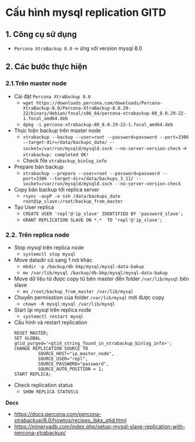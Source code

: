 # Cấu hình mysql replication GITD 
## 1. Công cụ sử dụng
- `Percona XtraBackup 8.0` -> ứng với version mysql 8.0

## 2. Các bước thực hiện
### 2.1.Trên master node
- Cài đặt `Percona XtraBackup 8.0`
    + `wget https://downloads.percona.com/downloads/Percona-XtraBackup-8.0/Percona-XtraBackup-8.0.29-22/binary/debian/focal/x86_64/percona-xtrabackup-80_8.0.29-22-1.focal_amd64.deb`
    + `dpkg -i percona-xtrabackup-80_8.0.29-22-1.focal_amd64.deb`
- Thực hiện backup trên master node
    + `xtrabackup --backup --user=root --password=password --port=3306 --target-dir=/data/backups_date/ --socket=/var/run/mysqld/mysqld.sock --no-server-version-check` -> `xtrabackup: completed OK!`
    + Check file `xtrabackup_binlog_info`
- Prepare bản backup 
    + `xtrabackup --prepare --user=root --password=password --port=3306 --target-dir=/data/backups_3_11/ --socket=/var/run/mysqld/mysqld.sock --no-server-version-check`
- Copy bản backup tới replica server
    + `rsync -avpP -e ssh /data/backups_date root@ip_slave:/root/backup_from_master`
- Tạo User replica 
    + `CREATE USER 'repl'@'ip_slave' IDENTIFIED BY 'password_slave';`
    + `GRANT REPLICATION SLAVE ON *.*  TO 'repl'@'ip_slave';`

### 2.2. Trên replica node
- Stop mysql trên replica node
    + `systemctl stop mysql`
- Move datadir cũ sang 1 nơi khác
    + `mkdir -p /backup/db-bkp/mysql/mysql-data-bakup`
    + `mv /var/lib/mysql /backup/db-bkp/mysql/mysql-data-bakup`
- Move dữ liệu từ được copy từ bên master đến folder `/var/lib/mysql` bên slave
    + `mv /root/backup_from_master /var/lib/mysql`
- Chuyển permisstion của folder `/var/lib/mysql` mới được copy
    + `chown -R mysql:mysql /var/lib/mysql`
- Start lại mysql trên replica node
    + `systemctl restart mysql`
- Cấu hình và restart replication
    ```
    RESET MASTER;
    SET GLOBAL gtid_purged='<gtid_string_found_in_xtrabackup_binlog_info>';
    CHANGE REPLICATION SOURCE TO
             SOURCE_HOST="ip_master_node",
             SOURCE_USER="repl",
             SOURCE_PASSWORD="password",
             SOURCE_AUTO_POSITION = 1;
    START REPLICA;
    ```
- Check replication status
    + `SHOW REPLICA STATUS\G`

__Docs__
- https://docs.percona.com/percona-xtrabackup/8.0/howtos/recipes_ibkx_gtid.html
- https://minervadb.com/index.php/setup-mysql-slave-replication-with-percona-xtrabackup/
